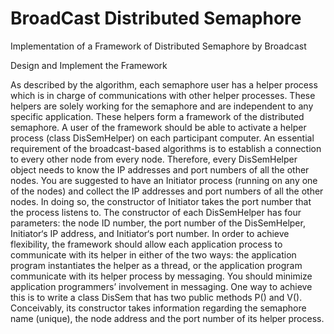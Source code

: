 # BroadCast Distributed Semaphore
Implementation of a Framework of Distributed Semaphore by Broadcast

Design and Implement the Framework

As described by the algorithm, each semaphore user has a helper process which is in charge of communications with other helper processes. These helpers are solely working for the semaphore and are independent to any specific application. These helpers form a framework of the distributed semaphore. A user of the framework should be able to activate a helper process (class DisSemHelper) on each participant computer. An essential requirement of the broadcast-based algorithms is to establish a connection to every other node from every node. Therefore, every DisSemHelper object needs to know the IP addresses and port numbers of all the other nodes. You are suggested to have an Initiator process (running on any one of the nodes) and collect the IP addresses and port numbers of all the other nodes. In doing so, the constructor of Initiator takes the port number that the process listens to. The constructor of each DisSemHelper has four parameters: the node ID number, the port number of the
DisSemHelper, Initiator‘s IP address, and Initiator‘s port number. In order to achieve flexibility, the framework should allow each application process to communicate with its helper in either of the two ways: the application program instantiates the helper as a thread, or the application program communicate with its helper process by messaging. You should minimize application programmers’ involvement in messaging. One way to achieve this is to write a class DisSem that has two public methods P() and V(). Conceivably, its constructor takes information regarding the semaphore name (unique), the node address and the port number of its helper process.
